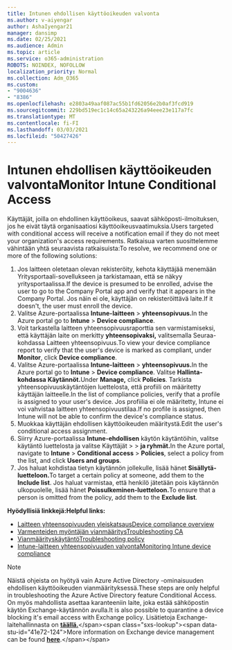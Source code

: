 ```yaml
---
title: Intunen ehdollisen käyttöoikeuden valvonta
ms.author: v-aiyengar
author: AshaIyengar21
manager: dansimp
ms.date: 02/25/2021
ms.audience: Admin
ms.topic: article
ms.service: o365-administration
ROBOTS: NOINDEX, NOFOLLOW
localization_priority: Normal
ms.collection: Adm_O365
ms.custom:
- "9004636"
- "8386"
ms.openlocfilehash: e2803a49aaf087ac55b1fd62056e2b0af3fcd919
ms.sourcegitcommit: 229bd519ec1c14c65a243226a94eee23e117a7fc
ms.translationtype: MT
ms.contentlocale: fi-FI
ms.lasthandoff: 03/03/2021
ms.locfileid: "50427426"
---
```

# <a name="monitor-intune-conditional-access"></a><span data-ttu-id="41e72-102">Intunen ehdollisen käyttöoikeuden valvonta</span><span class="sxs-lookup"><span data-stu-id="41e72-102">Monitor Intune Conditional Access</span></span>

<span data-ttu-id="41e72-103">Käyttäjät, joilla on ehdollinen käyttöoikeus, saavat sähköposti-ilmoituksen, jos he eivät täytä organisaatiosi käyttöoikeusvaatimuksia.</span><span class="sxs-lookup"><span data-stu-id="41e72-103">Users targeted with conditional access will receive a notification email if they do not meet your organization's access requirements.</span></span> <span data-ttu-id="41e72-104">Ratkaisua varten suosittelemme vähintään yhtä seuraavista ratkaisuista:</span><span class="sxs-lookup"><span data-stu-id="41e72-104">To resolve, we recommend one or more of the following solutions:</span></span>

1. <span data-ttu-id="41e72-105">Jos laitteen oletetaan olevan rekisteröity, kehota käyttäjää menemään Yritysportaali-sovellukseen ja tarkistamaan, että se näkyy yritysportaalissa.</span><span class="sxs-lookup"><span data-stu-id="41e72-105">If the device is presumed to be enrolled, advise the user to go to the Company Portal app and verify that it appears in the Company Portal.</span></span> <span data-ttu-id="41e72-106">Jos näin ei ole, käyttäjän on rekisteröittävä laite.</span><span class="sxs-lookup"><span data-stu-id="41e72-106">If it doesn't, the user must enroll the device.</span></span>
1. <span data-ttu-id="41e72-107">Valitse Azure-portaalissa **Intune-laitteen**  >  **yhteensopivuus.**</span><span class="sxs-lookup"><span data-stu-id="41e72-107">In the Azure portal go to **Intune** > **Device compliance**.</span></span> 
1. <span data-ttu-id="41e72-108">Voit tarkastella laitteen yhteensopivuusraporttia sen varmistamiseksi, että käyttäjän laite on merkitty **yhteensopivaksi,** valitsemalla Seuraa-kohdassa Laitteen yhteensopivuus.</span><span class="sxs-lookup"><span data-stu-id="41e72-108">To view your device compliance report to verify that the user's device is marked as compliant, under **Monitor**, click **Device compliance**.</span></span>
1. <span data-ttu-id="41e72-109">Valitse Azure-portaalissa **Intune-laitteen**  >  **yhteensopivuus.**</span><span class="sxs-lookup"><span data-stu-id="41e72-109">In the Azure portal go to **Intune** > **Device compliance**.</span></span> <span data-ttu-id="41e72-110">Valitse **Hallinta-kohdassa** **Käytännöt.**</span><span class="sxs-lookup"><span data-stu-id="41e72-110">Under **Manage,** click **Policies**.</span></span> <span data-ttu-id="41e72-111">Tarkista yhteensopivuuskäytäntöjen luettelosta, että profiili on määritetty käyttäjän laitteelle.</span><span class="sxs-lookup"><span data-stu-id="41e72-111">In the list of compliance policies, verify that a profile is assigned to your user's device.</span></span> <span data-ttu-id="41e72-112">Jos profiilia ei ole määritetty, Intune ei voi vahvistaa laitteen yhteensopivuustilaa.</span><span class="sxs-lookup"><span data-stu-id="41e72-112">If no profile is assigned, then Intune will not be able to confirm the device's compliance status.</span></span>
1. <span data-ttu-id="41e72-113">Muokkaa käyttäjän ehdollisen käyttöoikeuden määritystä.</span><span class="sxs-lookup"><span data-stu-id="41e72-113">Edit the user's conditional access assignment.</span></span>
1. <span data-ttu-id="41e72-114">Siirry Azure-portaalissa **Intune-ehdollisen** käytön käytäntöihin, valitse käytäntö luettelosta ja valitse Käyttäjät  >    >   **ja ryhmät.**</span><span class="sxs-lookup"><span data-stu-id="41e72-114">In the Azure portal, navigate to **Intune** > **Conditional access** > **Policies**, select a policy from the list, and click **Users and groups**.</span></span>
1. <span data-ttu-id="41e72-115">Jos haluat kohdistaa tietyn käytännön jollekulle, lisää hänet **Sisällytä-luetteloon.**</span><span class="sxs-lookup"><span data-stu-id="41e72-115">To target a certain policy at someone, add them to the **Include list**.</span></span> <span data-ttu-id="41e72-116">Jos haluat varmistaa, että henkilö jätetään pois käytännön ulkopuolelle, lisää hänet **Poissulkeminen-luetteloon.**</span><span class="sxs-lookup"><span data-stu-id="41e72-116">To ensure that a person is omitted from the policy, add them to the **Exclude list**.</span></span>

<span data-ttu-id="41e72-117">**Hyödyllisiä linkkejä:**</span><span class="sxs-lookup"><span data-stu-id="41e72-117">**Helpful links:**</span></span>

- [<span data-ttu-id="41e72-118">Laitteen yhteensopivuuden yleiskatsaus</span><span class="sxs-lookup"><span data-stu-id="41e72-118">Device compliance overview</span></span>](https://docs.microsoft.com/intune/device-compliance-get-started)
- [<span data-ttu-id="41e72-119">Varmenteiden myöntäjän vianmääritys</span><span class="sxs-lookup"><span data-stu-id="41e72-119">Troubleshooting CA</span></span>](https://docs.microsoft.com/intune/troubleshoot-conditional-access)
- [<span data-ttu-id="41e72-120">Vianmäärityskäytäntö</span><span class="sxs-lookup"><span data-stu-id="41e72-120">Troubleshooting policy</span></span>](https://docs.microsoft.com/intune/troubleshoot-policies-in-microsoft-intune)
- [<span data-ttu-id="41e72-121">Intune-laitteen yhteensopivuuden valvonta</span><span class="sxs-lookup"><span data-stu-id="41e72-121">Monitoring Intune device compliance</span></span>](https://docs.microsoft.com/intune/compliance-policy-monitor)

> [!NOTE]
> <span data-ttu-id="41e72-122">Näistä ohjeista on hyötyä vain Azure Active Directory -ominaisuuden ehdollisen käyttöoikeuden vianmäärityksessä.</span><span class="sxs-lookup"><span data-stu-id="41e72-122">These steps are only helpful in troubleshooting the Azure Active Directory feature Conditional Access.</span></span> <span data-ttu-id="41e72-123">On myös mahdollista asettaa karanteeniin laite, joka estää sähköpostin käytön Exchange-käytännön avulla.</span><span class="sxs-lookup"><span data-stu-id="41e72-123">It is also possible to quarantine a device blocking it's email access with Exchange policy.</span></span> <span data-ttu-id="41e72-124">Lisätietoja Exchange-laitehallinnasta on [**täällä.**](https://docs.microsoft.com/previous-versions/office/exchange-server-2010/ff959225(v=exchg.141))</span><span class="sxs-lookup"><span data-stu-id="41e72-124">More information on Exchange device management can be found [**here**](https://docs.microsoft.com/previous-versions/office/exchange-server-2010/ff959225(v=exchg.141)).</span></span>
